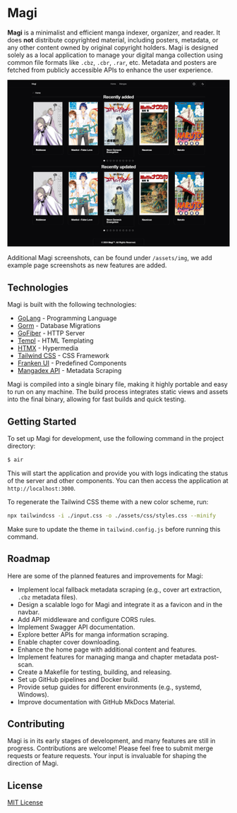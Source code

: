 # Magi

**Magi** is a minimalist and efficient manga indexer, organizer, and reader. It does **not** distribute copyrighted material, including posters, metadata, or any other content owned by original copyright holders. Magi is designed solely as a local application to manage your digital manga collection using common file formats like `.cbz`, `.cbr`, `.rar`, etc. Metadata and posters are fetched from publicly accessible APIs to enhance the user experience.

![Magi Frontpage](/assets/img/frontpage.png)

Additional Magi screenshots, can be found under `/assets/img`, we add example page screenshots as new features are added.

## Technologies

Magi is built with the following technologies:

- [GoLang](https://go.dev/) - Programming Language
- [Gorm](https://gorm.io/index.html) - Database Migrations
- [GoFiber](https://docs.gofiber.io/) - HTTP Server
- [Templ](https://templ.guide/) - HTML Templating
- [HTMX](https://htmx.org/) - Hypermedia
- [Tailwind CSS](https://tailwindcss.com/) - CSS Framework
- [Franken UI](https://franken-ui.dev/) - Predefined Components
- [Mangadex API](https://api.mangadex.org/docs/) - Metadata Scraping

Magi is compiled into a single binary file, making it highly portable and easy to run on any machine. The build process integrates static views and assets into the final binary, allowing for fast builds and quick testing.

## Getting Started

To set up Magi for development, use the following command in the project directory:

```sh
$ air
```

This will start the application and provide you with logs indicating the status of the server and other components. You can then access the application at `http://localhost:3000`.

To regenerate the Tailwind CSS theme with a new color scheme, run:

```sh
npx tailwindcss -i ./input.css -o ./assets/css/styles.css --minify
```

Make sure to update the theme in `tailwind.config.js` before running this command.

## Roadmap

Here are some of the planned features and improvements for Magi:

- Implement local fallback metadata scraping (e.g., cover art extraction, `.cbz` metadata files).
- Design a scalable logo for Magi and integrate it as a favicon and in the navbar.
- Add API middleware and configure CORS rules.
- Implement Swagger API documentation.
- Explore better APIs for manga information scraping.
- Enable chapter cover downloading.
- Enhance the home page with additional content and features.
- Implement features for managing manga and chapter metadata post-scan.
- Create a Makefile for testing, building, and releasing.
- Set up GitHub pipelines and Docker build.
- Provide setup guides for different environments (e.g., systemd, Windows).
- Improve documentation with GitHub MkDocs Material.

## Contributing

Magi is in its early stages of development, and many features are still in progress. Contributions are welcome! Please feel free to submit merge requests or feature requests. Your input is invaluable for shaping the direction of Magi.

## License

[MIT License](LICENSE)
